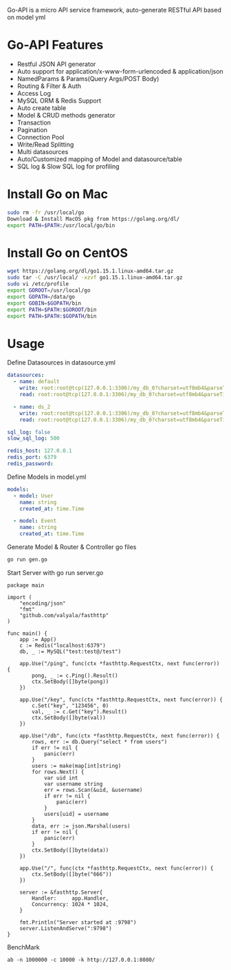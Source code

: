 Go-API is a micro API service framework, auto-generate RESTful API based on model yml

# Go-API Features
- Restful JSON API generator
- Auto support for application/x-www-form-urlencoded & application/json
- NamedParams & Params(Query Args/POST Body)
- Routing & Filter & Auth
- Access Log
- MySQL ORM & Redis Support
- Auto create table
- Model & CRUD methods generator
- Transaction
- Pagination
- Connection Pool
- Write/Read Splitting
- Multi datasources
- Auto/Customized mapping of Model and datasource/table
- SQL log & Slow SQL log for profiling

# Install Go on Mac
``` bash
sudo rm -fr /usr/local/go
Download & Install MacOS pkg from https://golang.org/dl/
export PATH=$PATH:/usr/local/go/bin
```

# Install Go on CentOS
``` bash
wget https://golang.org/dl/go1.15.1.linux-amd64.tar.gz
sudo tar -C /usr/local/ -xzvf go1.15.1.linux-amd64.tar.gz
sudo vi /etc/profile
export GOROOT=/usr/local/go
export GOPATH=/data/go
export GOBIN=$GOPATH/bin
export PATH=$PATH:$GOROOT/bin
export PATH=$PATH:$GOPATH/bin
```
# Usage
Define Datasources in datasource.yml
``` yml
datasources:
  - name: default
    write: root:root@tcp(127.0.0.1:3306)/my_db_0?charset=utf8mb4&parseTime=True
    read: root:root@tcp(127.0.0.1:3306)/my_db_0?charset=utf8mb4&parseTime=True

  - name: ds_2
    write: root:root@tcp(127.0.0.1:3306)/my_db_0?charset=utf8mb4&parseTime=True
    read: root:root@tcp(127.0.0.1:3306)/my_db_0?charset=utf8mb4&parseTime=True

sql_log: false
slow_sql_log: 500

redis_host: 127.0.0.1
redis_port: 6379
redis_password: 
```
Define Models in model.yml
``` yml
models:
  - model: User
    name: string
    created_at: time.Time

  - model: Event
    name: string
    created_at: time.Time
```
Generate Model & Router & Controller go files
``` bash
go run gen.go
```
Start Server with go run server.go
```
package main

import (
    "encoding/json"
    "fmt"
    "github.com/valyala/fasthttp"
)

func main() {
    app := App()
    c := Redis("localhost:6379")
    db, _ := MySQL("test:test@/test")

    app.Use("/ping", func(ctx *fasthttp.RequestCtx, next func(error)) {
        pong, _ := c.Ping().Result()
        ctx.SetBody([]byte(pong))
    })

    app.Use("/key", func(ctx *fasthttp.RequestCtx, next func(error)) {
        c.Set("key", "123456", 0)
        val, _ := c.Get("key").Result()
        ctx.SetBody([]byte(val))
    })

    app.Use("/db", func(ctx *fasthttp.RequestCtx, next func(error)) {
        rows, err := db.Query("select * from users")
        if err != nil {
            panic(err)
        }
        users := make(map[int]string)
        for rows.Next() {
            var uid int
            var username string
            err = rows.Scan(&uid, &username)
            if err != nil {
                panic(err)
            }
            users[uid] = username
        }
        data, err := json.Marshal(users)
        if err != nil {
            panic(err)
        }
        ctx.SetBody([]byte(data))
    })

    app.Use("/", func(ctx *fasthttp.RequestCtx, next func(error)) {
        ctx.SetBody([]byte("666"))
    })

    server := &fasthttp.Server{
        Handler:     app.Handler,
        Concurrency: 1024 * 1024,
    }

    fmt.Println("Server started at :9798")
    server.ListenAndServe(":9798")
}
```

BenchMark
```
ab -n 1000000 -c 10000 -k http://127.0.0.1:8080/
```